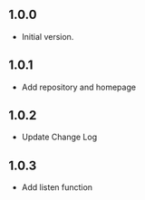 ## 1.0.0

- Initial version.

## 1.0.1

- Add repository and homepage

## 1.0.2

- Update Change Log

## 1.0.3

- Add listen function